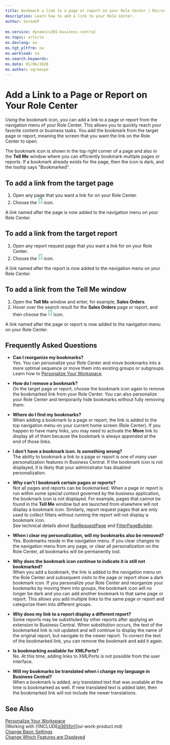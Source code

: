 ```yaml
---
title: Bookmark a link to a page or report on your Role Center | Microsoft Docs
description: Learn how to add a link to your Role Center.
author: SorenGP

ms.service: dynamics365-business-central
ms.topic: article
ms.devlang: na
ms.tgt_pltfrm: na
ms.workload: na
ms.search.keywords:
ms.date: 01/06/2020
ms.author: sgroespe
---
```


# Add a Link to a Page or Report on Your Role Center
Using the bookmark icon, you can add a link to a page or report from the navigation menu of your Role Center. This allows you to quickly reach your favorite content or business tasks. You add the bookmark from the target page or report, meaning the screen that you want the link on the Role Center to open.

The bookmark icon is shown in the top right corner of a page and also in the **Tell Me** window where you can efficiently bookmark multiple pages or reports. If a bookmark already exists for the page, then the icon is dark, and the tooltip says "Bookmarked".

## To add a link from the target page
1. Open any page that you want a link for on your Role Center.
2. Choose the ![Bookmark](media/ui_bookmark_icon.png "Bookmark") icon.

A link named after the page is now added to the navigation menu on your Role Center.

## To add a link from the target report
1. Open any report request page that you want a link for on your Role Center.
2. Choose the ![Bookmark](media/ui_bookmark_icon.png "Bookmark") icon.

A link named after the report is now added to the navigation menu on your Role Center.

## To add a link from the Tell Me window
1. Open the **Tell Me** window and enter, for example, **Sales Orders**.
2. Hover over the search result for the **Sales Orders** page or report, and then choose the ![Bookmark](media/ui_bookmark_icon.png "Bookmark") icon.

A link named after the page or report is now added to the navigation menu on your Role Center.


## Frequently Asked Questions  

- **Can I reorganize my bookmarks?**  
Yes. You can personalize your Role Center and move bookmarks into a more optimal sequence or move them into existing groups or subgroups.  
Learn how to [Personalize Your Workspace](ui-personalization-user.md).

- **How do I remove a bookmark?**  
On the target page or report, choose the bookmark icon again to remove the bookmarked link from your Role Center. You can also personalize your Role Center and temporarily hide bookmarks without fully removing them.

- **Where do I find my bookmarks?**  
When adding a bookmark to a page or report, the link is added to the top navigation menu on your current home screen (Role Center). If you happen to have many links, you may need to activate the **More** link to display all of them because the bookmark is always appended at the end of those links.
<!-- Should we add a screenshot here? -->

- **I don't have a bookmark icon. Is something wrong?**  
The ability to bookmark a link to a page or report is one of many user personalization features in Business Central. If the bookmark icon is not displayed, it is likely that your administrator has disabled personalization.

- **Why can't I bookmark certain pages or reports?**  
Not all pages and reports can be bookmarked. When a page or report is run within some special context governed by the business application, the bookmark icon is not displayed. For example, pages that cannot be found in the **Tell Me** window but are launched from elsewhere will not display a bookmark icon. Similarly, report request pages that are only used to collect filters without running the report will not display a bookmark icon.  
See technical details about [RunRequestPage](https://docs.microsoft.com/dynamics365/business-central/dev-itpro/developer/methods-auto/report/reportinstance-runrequestpage-method) and [FilterPageBuilder](https://docs.microsoft.com/dynamics365/business-central/dev-itpro/developer/methods-auto/filterpagebuilder/filterpagebuilder-data-type).

- **When i clear my personalization, will my bookmarks also be removed?**  
Yes. Bookmarks reside in the navigation menu. If you clear changes to the navigation menu from any page, or clear all personalization on the Role Center, all bookmarks will be permanently lost.

- **Why does the bookmark icon continue to indicate it is still not bookmarked?**  
When you add a bookmark, the link is added to the navigation menu on the Role Center and subsequent visits to the page or report show a dark bookmark icon. If you personalize your Role Center and reorganize your bookmarks by moving them into groups, the bookmark icon will no longer be dark and you can add another bookmark to that same page or report. This allows you add multiple links to the same page or report and categorize them into different groups.

- **Why does my link to a report display a different report?**  
Some reports may be substituted by other reports after applying an extension to Business Central. When substitution occurs, the text of the bookmarked link is not updated and will continue to display the name of the original report, but navigate to the newer report. To correct the text of the bookmarked link, you can remove the bookmark and add it again.
<!-- For more information on report substitution, see this link UNAVAILABLE -->

- **Is bookmarking available for XMLPorts?**  
No. At this time, adding links to XMLPorts is not possible from the user interface.

- **Will my bookmarks be translated when i change my language in Business Central?**  
When a bookmark is added, any translated text that was available at the time is bookmarked as well. If new translated text is added later, then the bookmarked link will not include the newer translations.


## See Also
[Personalize Your Workspace](ui-personalization-user.md)  
[Working with [!INCLUDE[d365fin](includes/d365fin_md.md)]](ui-work-product.md)  
[Change Basic Settings](ui-change-basic-settings.md)  
[Change Which Features are Displayed](ui-experiences.md)  
